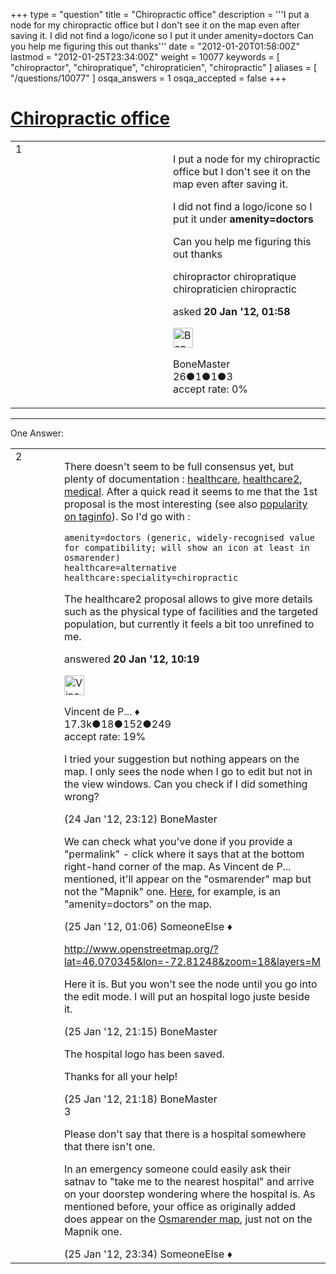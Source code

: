 +++
type = "question"
title = "Chiropractic office"
description = '''I put a node for my chiropractic office but I don&#x27;t see it on the map even after saving it. I did not find a logo/icone so I put it under amenity=doctors Can you help me figuring this out thanks'''
date = "2012-01-20T01:58:00Z"
lastmod = "2012-01-25T23:34:00Z"
weight = 10077
keywords = [ "chiropractor", "chiropratique", "chiropraticien", "chiropractic" ]
aliases = [ "/questions/10077" ]
osqa_answers = 1
osqa_accepted = false
+++

<div class="headNormal">

# [Chiropractic office](/questions/10077/chiropractic-office)

</div>

<div id="main-body">

<div id="askform">

<table id="question-table" style="width:100%;">
<colgroup>
<col style="width: 50%" />
<col style="width: 50%" />
</colgroup>
<tbody>
<tr>
<td style="width: 30px; vertical-align: top"><div class="vote-buttons">
<span id="post-10077-upvote" class="ajax-command post-vote up" rel="nofollow" title="I like this post (click again to cancel)"> </span>
<div id="post-10077-score" class="post-score" title="current number of votes">
1
</div>
<span id="post-10077-downvote" class="ajax-command post-vote down" rel="nofollow" title="I dont like this post (click again to cancel)"> </span> <span id="favorite-mark" class="ajax-command favorite-mark" rel="nofollow" title="mark/unmark this question as favorite (click again to cancel)"> </span>
<div id="favorite-count" class="favorite-count">
&#10;</div>
</div></td>
<td><div id="item-right">
<div class="question-body">
<p>I put a node for my chiropractic office but I don't see it on the map even after saving it.</p>
<p>I did not find a logo/icone so I put it under <strong>amenity=doctors</strong></p>
<p>Can you help me figuring this out thanks</p>
</div>
<div id="question-tags" class="tags-container tags">
<span class="post-tag tag-link-chiropractor" rel="tag" title="see questions tagged &#39;chiropractor&#39;">chiropractor</span> <span class="post-tag tag-link-chiropratique" rel="tag" title="see questions tagged &#39;chiropratique&#39;">chiropratique</span> <span class="post-tag tag-link-chiropraticien" rel="tag" title="see questions tagged &#39;chiropraticien&#39;">chiropraticien</span> <span class="post-tag tag-link-chiropractic" rel="tag" title="see questions tagged &#39;chiropractic&#39;">chiropractic</span>
</div>
<div id="question-controls" class="post-controls">
&#10;</div>
<div class="post-update-info-container">
<div class="post-update-info post-update-info-user">
<p>asked <strong>20 Jan '12, 01:58</strong></p>
<img src="https://secure.gravatar.com/avatar/3484c447b805089613b98577733ad55e?s=32&amp;d=identicon&amp;r=g" class="gravatar" width="32" height="32" alt="BoneMaster&#39;s gravatar image" />
<p><span>BoneMaster</span><br />
<span class="score" title="26 reputation points">26</span><span title="1 badges"><span class="badge1">●</span><span class="badgecount">1</span></span><span title="1 badges"><span class="silver">●</span><span class="badgecount">1</span></span><span title="3 badges"><span class="bronze">●</span><span class="badgecount">3</span></span><br />
<span class="accept_rate" title="Rate of the user&#39;s accepted answers">accept rate:</span> <span title="BoneMaster has no accepted answers">0%</span></p>
</div>
</div>
<div id="comments-container-10077" class="comments-container">
&#10;</div>
<div id="comment-tools-10077" class="comment-tools">
&#10;</div>
<div class="clear">
&#10;</div>
<div id="comment-10077-form-container" class="comment-form-container">
&#10;</div>
<div class="clear">
&#10;</div>
</div></td>
</tr>
</tbody>
</table>

------------------------------------------------------------------------

<div class="tabBar">

<span id="sort-top"></span>

<div class="headQuestions">

One Answer:

</div>

</div>

<span id="10096"></span>

<div id="answer-container-10096" class="answer">

<table style="width:100%;">
<colgroup>
<col style="width: 50%" />
<col style="width: 50%" />
</colgroup>
<tbody>
<tr>
<td style="width: 30px; vertical-align: top"><div class="vote-buttons">
<span id="post-10096-upvote" class="ajax-command post-vote up" rel="nofollow" title="I like this post (click again to cancel)"> </span>
<div id="post-10096-score" class="post-score" title="current number of votes">
2
</div>
<span id="post-10096-downvote" class="ajax-command post-vote down" rel="nofollow" title="I dont like this post (click again to cancel)"> </span>
</div></td>
<td><div class="item-right">
<div class="answer-body">
<p>There doesn't seem to be full consensus yet, but plenty of documentation : <a href="http://wiki.openstreetmap.org/wiki/Proposed_features/Healthcare">healthcare</a>, <a href="http://wiki.openstreetmap.org/wiki/Proposed_features/Healthcare_2.0">healthcare2</a>, <a href="http://wiki.openstreetmap.org/wiki/Proposed_features/Medical">medical</a>. After a quick read it seems to me that the 1st proposal is the most interesting (see also <a href="http://taginfo.openstreetmap.org/search?q=healthcare#keys">popularity on taginfo</a>). So I'd go with :</p>
<pre><code>amenity=doctors (generic, widely-recognised value for compatibility; will show an icon at least in osmarender)
healthcare=alternative
healthcare:speciality=chiropractic</code></pre>
<p>The healthcare2 proposal allows to give more details such as the physical type of facilities and the targeted population, but currently it feels a bit too unrefined to me.</p>
</div>
<div class="answer-controls post-controls">
&#10;</div>
<div class="post-update-info-container">
<div class="post-update-info post-update-info-user">
<p>answered <strong>20 Jan '12, 10:19</strong></p>
<img src="https://secure.gravatar.com/avatar/d20f86db9a6f03cb070e9fbaaf0b7228?s=32&amp;d=identicon&amp;r=g" class="gravatar" width="32" height="32" alt="Vincent%20de%20Phily&#39;s gravatar image" />
<p><span>Vincent de P... ♦</span><br />
<span class="score" title="17304 reputation points"><span>17.3k</span></span><span title="18 badges"><span class="badge1">●</span><span class="badgecount">18</span></span><span title="152 badges"><span class="silver">●</span><span class="badgecount">152</span></span><span title="249 badges"><span class="bronze">●</span><span class="badgecount">249</span></span><br />
<span class="accept_rate" title="Rate of the user&#39;s accepted answers">accept rate:</span> <span title="Vincent de Phily has 64 accepted answers">19%</span></p>
</div>
</div>
<div id="comments-container-10096" class="comments-container">
<span id="10198"></span>
<div id="comment-10198" class="comment">
<div id="post-10198-score" class="comment-score">
&#10;</div>
<div class="comment-text">
<p>I tried your suggestion but nothing appears on the map. I only sees the node when I go to edit but not in the view windows. Can you check if I did something wrong?</p>
</div>
<div id="comment-10198-info" class="comment-info">
<span class="comment-age">(24 Jan '12, 23:12)</span> <span class="comment-user userinfo">BoneMaster</span>
</div>
</div>
<span id="10199"></span>
<div id="comment-10199" class="comment">
<div id="post-10199-score" class="comment-score">
&#10;</div>
<div class="comment-text">
<p>We can check what you've done if you provide a "permalink" - click where it says that at the bottom right-hand corner of the map. As Vincent de P... mentioned, it'll appear on the "osmarender" map but not the "Mapnik" one. <a href="http://www.openstreetmap.org/?lat=53.99836&amp;lon=-1.05759&amp;zoom=17&amp;layers=O">Here</a>, for example, is an "amenity=doctors" on the map.</p>
</div>
<div id="comment-10199-info" class="comment-info">
<span class="comment-age">(25 Jan '12, 01:06)</span> <span class="comment-user userinfo">SomeoneElse ♦</span>
</div>
</div>
<span id="10219"></span>
<div id="comment-10219" class="comment">
<div id="post-10219-score" class="comment-score">
&#10;</div>
<div class="comment-text">
<p><a href="http://www.openstreetmap.org/?lat=46.070345&amp;lon=-72.81248&amp;zoom=18&amp;layers=M">http://www.openstreetmap.org/?lat=46.070345&amp;lon=-72.81248&amp;zoom=18&amp;layers=M</a></p>
<p>Here it is. But you won't see the node until you go into the edit mode. I will put an hospital logo juste beside it.</p>
</div>
<div id="comment-10219-info" class="comment-info">
<span class="comment-age">(25 Jan '12, 21:15)</span> <span class="comment-user userinfo">BoneMaster</span>
</div>
</div>
<span id="10220"></span>
<div id="comment-10220" class="comment">
<div id="post-10220-score" class="comment-score">
&#10;</div>
<div class="comment-text">
<p>The hospital logo has been saved.</p>
<p>Thanks for all your help!</p>
</div>
<div id="comment-10220-info" class="comment-info">
<span class="comment-age">(25 Jan '12, 21:18)</span> <span class="comment-user userinfo">BoneMaster</span>
</div>
</div>
<span id="10225"></span>
<div id="comment-10225" class="comment">
<div id="post-10225-score" class="comment-score">
3
</div>
<div class="comment-text">
<p>Please don't say that there is a hospital somewhere that there isn't one.<br />
</p>
<p>In an emergency someone could easily ask their satnav to "take me to the nearest hospital" and arrive on your doorstep wondering where the hospital is. As mentioned before, your office as originally added does appear on the <a href="http://www.openstreetmap.org/?lat=46.06942&amp;lon=-72.8122&amp;zoom=17&amp;layers=O">Osmarender map</a>, just not on the Mapnik one.</p>
</div>
<div id="comment-10225-info" class="comment-info">
<span class="comment-age">(25 Jan '12, 23:34)</span> <span class="comment-user userinfo">SomeoneElse ♦</span>
</div>
</div>
</div>
<div id="comment-tools-10096" class="comment-tools">
&#10;</div>
<div class="clear">
&#10;</div>
<div id="comment-10096-form-container" class="comment-form-container">
&#10;</div>
<div class="clear">
&#10;</div>
</div></td>
</tr>
</tbody>
</table>

</div>

<div class="paginator-container-left">

</div>

</div>

</div>

